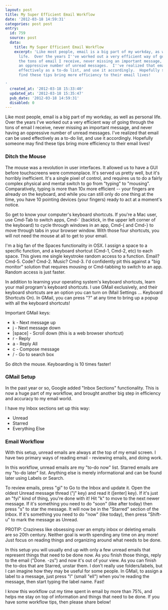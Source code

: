 ```yaml
---
layout: post
title: My Super Efficient Email Workflow
date: '2012-03-18 14:59:31'
categories: post post
entry:
  id: 759
  source: post
  data:
    title: My Super Efficient Email Workflow
    excerpt: 'Like most people, email is a big part of my workday, as well as personal
      life.  Over the years I''ve worked out a very efficient way of going through
      the tons of email I receive, never missing an important message, and never having
      an oppressive number of unread messages.  I''ve realized that email can be used
      effectively as a to-do list, and use it accordingly.  Hopefully someone may
      find these tips bring more efficiency to their email lives!

'
  created_at: '2012-03-18 15:33:40'
  updated_at: '2012-03-18 15:35:47'
  pub_date: '2012-03-18 14:59:31'
  disabled: 0
---
```

Like most people, email is a big part of my workday, as well as personal life.  Over the years I've worked out a very efficient way of going through the tons of email I receive, never missing an important message, and never having an oppressive number of unread messages.  I've realized that email can be used effectively as a to-do list, and use it accordingly.  Hopefully someone may find these tips bring more efficiency to their email lives!

<h3>Ditch the Mouse</h3>
The mouse was a revolution in user interfaces.  It allowed us to have a GUI before touchscreens were commonplace.  It's served us pretty well, but it's horribly inefficient.  It's a single pixel of control, and requires us to do a fairly complex physical and mental switch to go from "typing" to "mousing".  Comparatively, typing is more than 10x more efficient -- your fingers are already on the keyboard, and while you can still only do one thing at the time, you have 10 pointing devices (your fingers) ready to act at a moment's notice.

So get to know your computer's keyboard shortcuts.  If you're a Mac user, use Cmd-Tab to switch apps, Cmd-` (backtick, in the upper left corner of the keyboard) to cycle through windows in an app, Cmd-{ and Cmd-} to move through tabs in your browser window.  With those four shortcuts, you will not need the mouse at all to get to your email.

I'm a big fan of the Spaces functionality in OSX.  I assign a space to a specific function, and a keyboard shortcut (Cmd-1, Cmd-2, etc) to each space.  This gives me single keystroke random access to a function.  Email?  Cmd-5.  Code? Cmd-2.  Music?  Cmd-3.  I'd confidently pit this against a "big monitor" solution that requires mousing or Cmd-tabbing to switch to an app.  Random access is just faster.

In addition to learning your operating system's keyboard shortcuts, learn your mail program's keyboard shortcuts.  I use GMail exclusively, and their keyboard shortcuts are an option you can turn on (Mail Settings ... Keyboard Shortcuts On).  In GMail, you can press "?" at any time to bring up a popup with all the keyboard shortcuts!

Important GMail keys:
<ul>
<li>k - Next message up</li>
<li>j - Next message down</li>
<li>[space] - Scroll down (this is a web browser shortcut)</li>
<li>r - Reply</li>
<li>a - Reply All</li>
<li>c - Compose message</li>
<li>/ - Go to search box</li>
</ul>
So ditch the mouse.  Keyboarding is 10 times faster!

<h3>GMail Setup</h3>
In the past year or so, Google added "Inbox Sections" functionality.  This is now a huge part of my workflow, and brought another big step in efficiency and accuracy to my email world.

I have my Inbox sections set up this way:
<ul>
<li>Unread</li>
<li>Starred</li>
<li>Everything Else</li>
</ul>

<h3>Email Workflow</h3>
With this setup, unread emails are always at the top of my email screen.  I have two primary ways of reading email - reviewing emails, and doing work.

In this workflow, unread emails are my "to-do now" list.  Starred emails are my "to-do later" list.  Anything else is merely informational and can be found later using Labels or Search.

To review emails, press "gi" to Go to the Inbox and update it.  Open the oldest Unread message thread ("j" key) and read it ([enter] key).  If it's just an "fyi" kind of thing, you're done with it!  Hit "k" to move to the next newer message.  If it's something you need to do "soon" (like after today) then press "s" to star the message.  It will now be in the "Starred" section of the Inbox.  If it's something you need to do "now" (like today), then press "Shift-u" to mark the message as Unread.

PROTIP: Craziness like obsessing over an empty inbox or deleting emails are so 20th century.  Neither goal is worth spending any time on any more!  Just focus on reading things and organizing around what needs to be done.

In this setup you will usually end up with only a few unread emails that represent things that need to be done now.  As you finish those things, reply to the email ("Done. -zs") and now it's out of your view.  As you can finish the to-dos that are Starred, unstar them.  I don't really use folders/labels, but I can imagine how they may be useful for some people.  In GMail, to assign a label to a message, just press "l" (small "ell") when you're reading the message, then start typing the label name.  Fast!

I know this workflow cut my time spent in email by more than 75%, and helps me stay on top of information and things that need to be done.  If you have some workflow tips, then please share below!
